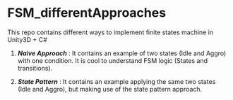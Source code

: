 # FSM_differentApproaches
This repo contains different ways to implement finite states machine in Unity3D + C#

1. ***Naive Approach*** : 
It contains an example of two states (Idle and Aggro) with one condition. It is cool to understand FSM logic (States and transitions).

2. ***State Pattern*** : 
It contains an example applying the same two states (Idle and Aggro), but making use of the state pattern approach.
